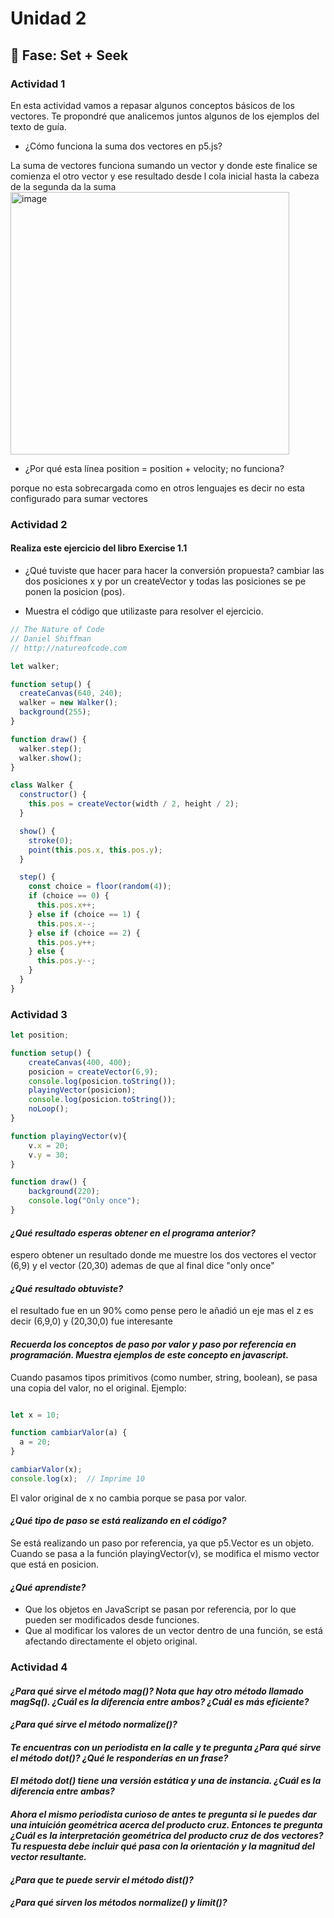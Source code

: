 # Unidad 2

## 🔎 Fase: Set + Seek

### Actividad 1

En esta actividad vamos a repasar algunos conceptos básicos de los vectores. Te propondré que analicemos juntos algunos de los ejemplos del texto de guía.

  - ¿Cómo funciona la suma dos vectores en p5.js?

La suma de vectores funciona sumando un vector y donde este finalice se comienza el otro vector y ese resultado desde l cola inicial hasta la cabeza de la segunda da la suma
<img width="446" height="420" alt="image" src="https://github.com/user-attachments/assets/c2b11724-ab39-4760-8928-a15354f11420" />


  - ¿Por qué esta línea position = position + velocity; no funciona?

porque no esta sobrecargada como en otros lenguajes es decir no esta configurado para sumar vectores

### Actividad 2

#### Realiza este ejercicio del libro Exercise 1.1

  - ¿Qué tuviste que hacer para hacer la conversión propuesta?
cambiar las dos posiciones x y por un createVector y todas las posiciones se pe ponen la posicion (pos). 

- Muestra el código que utilizaste para resolver el ejercicio.

```javascript
// The Nature of Code
// Daniel Shiffman
// http://natureofcode.com

let walker;

function setup() {
  createCanvas(640, 240);
  walker = new Walker();
  background(255);
}

function draw() {
  walker.step();
  walker.show();
}

class Walker {
  constructor() {
    this.pos = createVector(width / 2, height / 2);
  }

  show() {
    stroke(0);
    point(this.pos.x, this.pos.y);
  }

  step() {
    const choice = floor(random(4));
    if (choice == 0) {
      this.pos.x++;
    } else if (choice == 1) {
      this.pos.x--;
    } else if (choice == 2) {
      this.pos.y++;
    } else {
      this.pos.y--;
    }
  }
}


```

### Actividad 3

```javascript
let position;

function setup() {
    createCanvas(400, 400);
    posicion = createVector(6,9);
    console.log(posicion.toString());
    playingVector(posicion);
    console.log(posicion.toString());
    noLoop();
}

function playingVector(v){
    v.x = 20;
    v.y = 30;
}

function draw() {
    background(220);
    console.log("Only once");
}
```

#### *¿Qué resultado esperas obtener en el programa anterior?*
espero obtener un resultado donde me muestre los dos vectores el vector (6,9) y el vector (20,30) ademas de que al final dice "only once"

#### *¿Qué resultado obtuviste?*
el resultado fue en un 90% como pense pero le añadió un eje mas el z es decir (6,9,0) y (20,30,0) fue interesante

#### *Recuerda los conceptos de paso por valor y paso por referencia en programación. Muestra ejemplos de este concepto en javascript.*

Cuando pasamos tipos primitivos (como number, string, boolean), se pasa una copia del valor, no el original. Ejemplo:

```javascript

let x = 10;

function cambiarValor(a) {
  a = 20;
}

cambiarValor(x);
console.log(x);  // Imprime 10

```

El valor original de x no cambia porque se pasa por valor.


#### *¿Qué tipo de paso se está realizando en el código?*

Se está realizando un paso por referencia, ya que p5.Vector es un objeto.
Cuando se pasa a la función playingVector(v), se modifica el mismo vector que está en posicion.

#### *¿Qué aprendiste?*

  * Que los objetos en JavaScript se pasan por referencia, por lo que pueden ser modificados desde funciones.
  * Que al modificar los valores de un vector dentro de una función, se está afectando directamente el objeto original.
 

### Actividad 4

#### *¿Para qué sirve el método mag()? Nota que hay otro método llamado magSq(). ¿Cuál es la diferencia entre ambos? ¿Cuál es más eficiente?*

#### *¿Para qué sirve el método normalize()?*

#### *Te encuentras con un periodista en la calle y te pregunta ¿Para qué sirve el método dot()? ¿Qué le responderías en un frase?*

#### *El método dot() tiene una versión estática y una de instancia. ¿Cuál es la diferencia entre ambas?*

#### *Ahora el mismo periodista curioso de antes te pregunta si le puedes dar una intuición geométrica acerca del producto cruz. Entonces te pregunta ¿Cuál es la interpretación geométrica del producto cruz de dos vectores? Tu respuesta debe incluir qué pasa con la orientación y la magnitud del vector resultante.*

#### *¿Para que te puede servir el método dist()?*

#### *¿Para qué sirven los métodos normalize() y limit()?*

